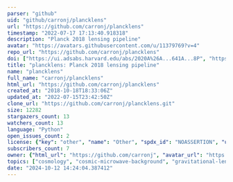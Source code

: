```yaml
---
parser: "github"
uid: "github/carronj/plancklens"
url: "https://github.com/carronj/plancklens"
timestamp: "2022-07-17 17:13:40.918318"
description: "Planck 2018 lensing pipeline"
avatar: "https://avatars.githubusercontent.com/u/11379769?v=4"
repo_url: "https://github.com/carronj/plancklens"
doi: ["https://ui.adsabs.harvard.edu/abs/2020A%26A...641A...8P", "https://ui.adsabs.harvard.edu/abs/2020ascl.soft10009C/abstract"]
title: "plancklens: Planck 2018 lensing pipeline"
name: "plancklens"
full_name: "carronj/plancklens"
html_url: "https://github.com/carronj/plancklens"
created_at: "2018-10-18T18:33:06Z"
updated_at: "2022-07-15T23:42:50Z"
clone_url: "https://github.com/carronj/plancklens.git"
size: 12282
stargazers_count: 13
watchers_count: 13
language: "Python"
open_issues_count: 2
license: {"key": "other", "name": "Other", "spdx_id": "NOASSERTION", "url": null, "node_id": "MDc6TGljZW5zZTA="}
subscribers_count: 7
owner: {"html_url": "https://github.com/carronj", "avatar_url": "https://avatars.githubusercontent.com/u/11379769?v=4", "login": "carronj", "type": "User"}
topics: ["cosmology", "cosmic-microwave-background", "gravitational-lensing", "python-package"]
date: "2024-10-12 14:24:04.387412"
---
```

